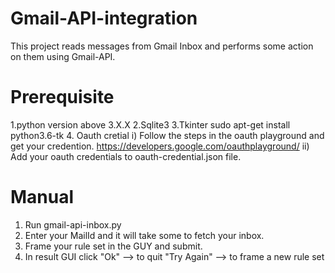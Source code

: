 # Gmail-API-integration
This project reads messages from Gmail Inbox and performs some action on them using Gmail-API.

# Prerequisite
  1.python version above 3.X.X
  2.Sqlite3
  3.Tkinter
    sudo apt-get install python3.6-tk
  4. Oauth cretial 
      i) Follow the steps in the oauth playground and get your credention.
          https://developers.google.com/oauthplayground/
      ii) Add your oauth credentials to oauth-credential.json file.
  
# Manual
  1) Run gmail-api-inbox.py
  2) Enter your MailId and it will take some to fetch your inbox.
  3) Frame your rule set in the GUY and submit.
  4) In result GUI click
      "Ok" --> to quit
      "Try Again" --> to frame a new rule set

      
      
        


    



  

